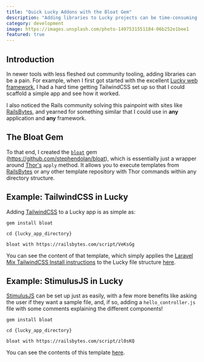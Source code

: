 ```yaml
---
title: "Quick Lucky Addons with the Bloat Gem"
description: "Adding libraries to Lucky projects can be time-consuming and prone to errors. Leverage the Bloat gem to make this process easier and save time!"
category: development
image: https://images.unsplash.com/photo-1497531551184-06b252e1bee1
featured: true
---
```


## Introduction

In newer tools with less fleshed out community tooling, adding libraries can be a pain. For example, when I first got started with the excellent [Lucky web framework](https://luckyframework.org), I had a hard time getting TailwindCSS set up so that I could scaffold a simple app and see how it worked.

I also noticed the Rails community solving this painpoint with sites like [RailsBytes](https://railsbytes.com), and yearned for something similar that I could use in **any** application and **any** framework.

## The Bloat Gem

To that end, I created the [`bloat`](https://github.com/stephendolan/bloat) gem (https://github.com/stephendolan/bloat), which is essentially just a wrapper around [Thor's](http://whatisthor.com) `apply` method. It allows you to execute templates from [RailsBytes](https://railsbytes.com) or any other template repository with Thor commands within any directory structure.

## Example: TailwindCSS in Lucky

Adding [TailwindCSS](https://tailwindcss.com) to a Lucky app is as simple as:

`gem install bloat`

`cd {lucky_app_directory}`

`bloat with https://railsbytes.com/script/VeKsGg`

You can see the content of that template, which simply applies the [Laravel Mix TailwindCSS Install instructions](https://tailwindcss.com/docs/installation/#laravel-mix) to the Lucky file structure [here](https://railsbytes.com/public/templates/VeKsGg).

## Example: StimulusJS in Lucky

[StimulusJS](https://stimulusjs.org) can be set up just as easily, with a few more benefits like asking the user if they want a sample file, and, if so, adding a `hello_controller.js` file with some comments explaining the different components!

`gem install bloat`

`cd {lucky_app_directory}`

`bloat with https://railsbytes.com/script/zl0sKQ`

You can see the contents of this template [here](https://railsbytes.com/public/templates/zl0sKQ).
